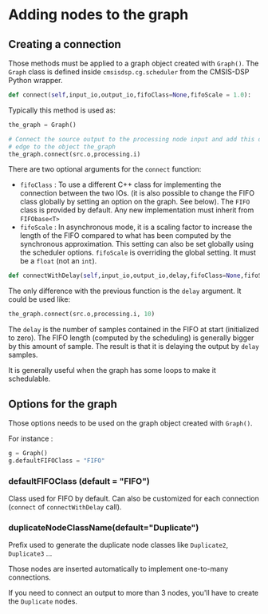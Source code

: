 # Adding nodes to the graph

## Creating a connection

Those methods must be applied to a graph object created with `Graph()`. The `Graph` class is defined inside `cmsisdsp.cg.scheduler` from the CMSIS-DSP Python wrapper.

```python
def connect(self,input_io,output_io,fifoClass=None,fifoScale = 1.0):
```

Typically this method is used as:

```python
the_graph = Graph()

# Connect the source output to the processing node input and add this directed
# edge to the object the_graph
the_graph.connect(src.o,processing.i)
```

There are two optional arguments for the `connect` function:

* `fifoClass` : To use a different C++ class for implementing the connection between the two IOs. (it is also possible to change the FIFO class globally by setting an option on the graph. See below). The `FIFO` class is provided by default. Any new implementation must inherit from `FIFObase<T>`
* `fifoScale` : In asynchronous mode, it is a scaling factor to increase the length of the FIFO compared to what has been computed by the synchronous approximation. This setting can also be set globally using the scheduler options. `fifoScale` is overriding the global setting. It must be a `float` (not an `int`).

```python
def connectWithDelay(self,input_io,output_io,delay,fifoClass=None,fifoScale=1.0):  
```

The only difference with the previous function is the `delay` argument. It could be used like:

```python
the_graph.connect(src.o,processing.i, 10)
```

The `delay` is the number of samples contained in the FIFO at start (initialized to zero). The FIFO length (computed by the scheduling) is generally bigger by this amount of sample. The result is that it is delaying the output by `delay` samples.

It is generally useful when the graph has some loops to make it schedulable.

## Options for the graph

Those options needs to be used on the graph object created with `Graph()`.

For instance :

```python
g = Graph()
g.defaultFIFOClass = "FIFO"
```

### defaultFIFOClass (default = "FIFO")

Class used for FIFO by default. Can also be customized for each connection (`connect` of `connectWithDelay` call).

### duplicateNodeClassName(default="Duplicate")

Prefix used to generate the duplicate node classes like `Duplicate2`, `Duplicate3` ...

Those nodes are inserted automatically to implement one-to-many connections.

If you need to connect an output to more than 3 nodes, you'll have to create the `Duplicate` nodes.

